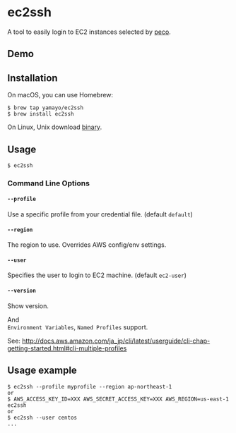 # ec2ssh
A tool to easily login to EC2 instances selected by [peco](https://github.com/peco/peco).  

## Demo


## Installation
On macOS, you can use Homebrew:
```
$ brew tap yamayo/ec2ssh
$ brew install ec2ssh
```

On Linux, Unix download [binary]().


## Usage
```
$ ec2ssh
```


### Command Line Options
#### `--profile`  
Use a specific profile from your credential file. (default `default`)

#### `--region`  
The region to use. Overrides AWS config/env settings.

#### `--user`  
Specifies the user to login to EC2 machine. (default `ec2-user`)

#### `--version`  
Show version.

And  
`Environment Variables`, `Named Profiles` support.

See: http://docs.aws.amazon.com/ja_jp/cli/latest/userguide/cli-chap-getting-started.html#cli-multiple-profiles


## Usage example
```
$ ec2ssh --profile myprofile --region ap-northeast-1
or
$ AWS_ACCESS_KEY_ID=XXX AWS_SECRET_ACCESS_KEY=XXX AWS_REGION=us-east-1 ec2ssh
or
$ ec2ssh --user centos
...
```
